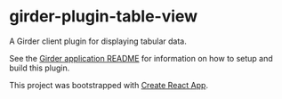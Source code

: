 # girder-plugin-table-view

A Girder client plugin for displaying tabular data.

See the [Girder application README](../../app) for information on how to setup and build this plugin.

This project was bootstrapped with [Create React App](https://github.com/facebookincubator/create-react-app).
